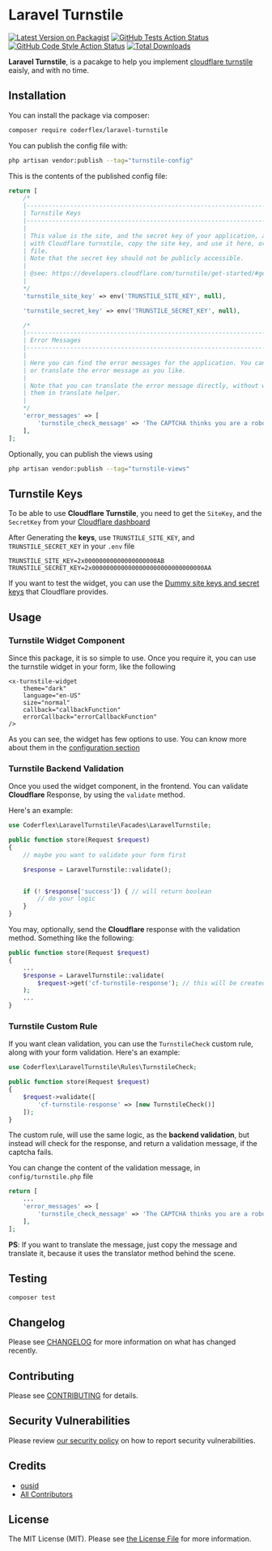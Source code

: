 # Laravel Turnstile

[![Latest Version on Packagist](https://img.shields.io/packagist/v/coderflexx/laravel-turnstile.svg?style=flat-square)](https://packagist.org/packages/coderflexx/laravel-turnstile)
[![GitHub Tests Action Status](https://img.shields.io/github/actions/workflow/status/coderflexx/laravel-turnstile/run-tests.yml?branch=main&label=tests&style=flat-square)](https://github.com/coderflexx/laravel-turnstile/actions?query=workflow%3Arun-tests+branch%3Amain)
[![GitHub Code Style Action Status](https://img.shields.io/github/actions/workflow/status/coderflexx/laravel-turnstile/fix-php-code-style-issues.yml?branch=main&label=code%20style&style=flat-square)](https://github.com/coderflexx/laravel-turnstile/actions?query=workflow%3A"Fix+PHP+code+style+issues"+branch%3Amain)
[![Total Downloads](https://img.shields.io/packagist/dt/coderflexx/laravel-turnstile.svg?style=flat-square)](https://packagist.org/packages/coderflexx/laravel-turnstile)

__Laravel Turnstile__, is a pacakge to help you implement [cloudflare turnstile](https://developers.cloudflare.com/turnstile/) eaisly, and with no time.

## Installation

You can install the package via composer:

```bash
composer require coderflex/laravel-turnstile
```

You can publish the config file with:

```bash
php artisan vendor:publish --tag="turnstile-config"
```


This is the contents of the published config file:

```php
return [
    /*
    |--------------------------------------------------------------------------
    | Turnstile Keys
    |--------------------------------------------------------------------------
    |
    | This value is the site, and the secret key of your application, after creating an application
    | with Cloudflare turnstile, copy the site key, and use it here, or in the .env
    | file.
    | Note that the secret key should not be publicly accessible.
    |
    | @see: https://developers.cloudflare.com/turnstile/get-started/#get-a-sitekey-and-secret-key
    |
    */
    'turnstile_site_key' => env('TRUNSTILE_SITE_KEY', null),

    'turnstile_secret_key' => env('TRUNSTILE_SECRET_KEY', null),

    /*
    |--------------------------------------------------------------------------
    | Error Messages
    |--------------------------------------------------------------------------
    |
    | Here you can find the error messages for the application. You can modify
    | or translate the error message as you like.
    |
    | Note that you can translate the error message directly, without wrapping
    | them in translate helper.
    |
    */
    'error_messages' => [
        'turnstile_check_message' => 'The CAPTCHA thinks you are a robot! Please refresh and try again.',
    ],
];
```


Optionally, you can publish the views using

```bash
php artisan vendor:publish --tag="turnstile-views"
```

## Turnstile Keys
To be able to use __Cloudflare Turnstile__, you need to get the `SiteKey`, and the `SecretKey` from your [Cloudflare dashboard](https://developers.cloudflare.com/turnstile/get-started/#get-a-sitekey-and-secret-key)

After Generating the __keys__, use `TRUNSTILE_SITE_KEY`, and `TRUNSTILE_SECRET_KEY` in your `.env` file

```.env
TRUNSTILE_SITE_KEY=2x00000000000000000000AB
TRUNSTILE_SECRET_KEY=2x0000000000000000000000000000000AA
```

If you want to test the widget, you can use the [Dummy site keys and secret keys](https://developers.cloudflare.com/turnstile/reference/testing/) that Cloudflare provides.

## Usage

### Turnstile Widget Component

Since this package, it is so simple to use. Once you require it, you can use the turnstile widget in your form, like the following

```blade
<x-turnstile-widget 
    theme="dark"
    language="en-US"
    size="normal"
    callback="callbackFunction"
    errorCallback="errorCallbackFunction"
/>
```

As you can see, the widget has few options to use. You can know more about them in the [configuration section](https://developers.cloudflare.com/turnstile/get-started/client-side-rendering/#configurations)

### Turnstile Backend Validation

Once you used the widget component, in the frontend. You can validate __Cloudflare__ Response, by using the `validate` method.

Here's an example:

```php
use Coderflex\LaravelTurnstile\Facades\LaravelTurnstile;

public function store(Request $request)
{
    // maybe you want to validate your form first

    $response = LaravelTurnstile::validate();


    if (! $response['success']) { // will return boolean
        // do your logic
    }
}
```

You may, optionally, send the __Cloudflare__ response with the validation method. Something like the following:

```php
public function store(Request $request)
{
    ...
    $response = LaravelTurnstile::validate(
        $request->get('cf-turnstile-response'); // this will be created from the cloudflare widget.
    );
    ...
}
```

### Turnstile Custom Rule
If you want clean validation, you can use the `TurnstileCheck` custom rule, along with your form validation. Here's an example:

```php
use Coderflex\LaravelTurnstile\Rules\TurnstileCheck;

public function store(Request $request)
{
    $request->validate([
        'cf-turnstile-response' => [new TurnstileCheck()]
    ]);
}
```

The custom rule, will use the same logic, as the __backend validation__, but instead will check for the response, and return a validation message, if the captcha fails.

You can change the content of the validation message, in `config/turnstile.php` file

```php
return [
    ...
    'error_messages' => [
        'turnstile_check_message' => 'The CAPTCHA thinks you are a robot! Please refresh and try again.',
    ],
];
```

__PS__: If you want to translate the message, just copy the message and translate it, because it uses the translator method behind the scene.


## Testing

```bash
composer test
```

## Changelog

Please see [CHANGELOG](CHANGELOG.md) for more information on what has changed recently.

## Contributing

Please see [CONTRIBUTING](CONTRIBUTING.md) for details.

## Security Vulnerabilities

Please review [our security policy](../../security/policy) on how to report security vulnerabilities.

## Credits

- [ousid](https://github.com/ousid)
- [All Contributors](../../contributors)

## License

The MIT License (MIT). Please see [the License File](LICENSE.md) for more information.

